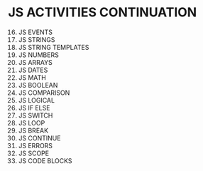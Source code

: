 # JS ACTIVITIES CONTINUATION

16. JS EVENTS
17. JS STRINGS
18. JS STRING TEMPLATES
19. JS NUMBERS
20. JS ARRAYS
21. JS DATES
22. JS MATH
23. JS BOOLEAN
24. JS COMPARISON
25. JS LOGICAL
26. JS IF ELSE
27. JS SWITCH
28. JS LOOP
29. JS BREAK
30. JS CONTINUE
31. JS ERRORS
32. JS SCOPE
33. JS CODE BLOCKS
